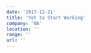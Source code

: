 ```yaml
---
date: '2017-12-21'
title: 'Yet to Start Working'
company: 'NA'
location: ''
range: ''
url: ''
---
```


<!-- - Lorem ipsum dolor sit amet, consectetur adipiscing elit. -->